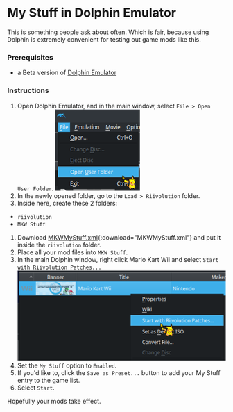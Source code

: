 # My Stuff in Dolphin Emulator

This is something people ask about often. Which is fair, because using Dolphin is extremely convenient for testing out game mods like this.

### Prerequisites

- a Beta version of [Dolphin Emulator](https://dolphin-emu.org/download)

### Instructions

1. Open Dolphin Emulator, and in the main window, select `File > Open User Folder`.
![Open User Folder](/res/image/dolphin-open-user-folder.png)
1. In the newly opened folder, go to the `Load > Riivolution` folder.
1. Inside here, create these 2 folders:
  + `riivolution`
  + `MKW Stuff`
1. Download [MKWMyStuff.xml](/res/file/MKWMyStuff.xml){:download="MKWMyStuff.xml"} and put it inside the `riivolution` folder.
1. Place all your mod files into `MKW Stuff`.
1. In the main Dolphin window, right click Mario Kart Wii and select `Start with Riivolution Patches...`
![Start with Riivolution Patches...](/res/image/dolphin-riivo-patches.png)
1. Set the `My Stuff` option to `Enabled`.
1. If you'd like to, click the `Save as Preset...` button to add your My Stuff entry to the game list.
1. Select `Start`. 

Hopefully your mods take effect.
